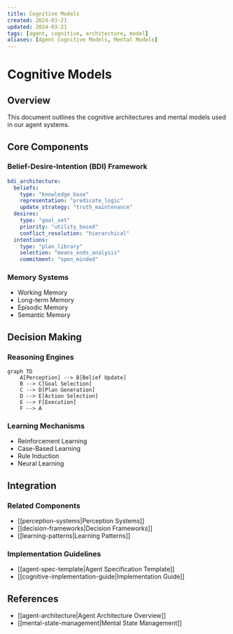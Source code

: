 ```yaml
---
title: Cognitive Models
created: 2024-03-21
updated: 2024-03-21
tags: [agent, cognitive, architecture, model]
aliases: [Agent Cognitive Models, Mental Models]
---
```


# Cognitive Models

## Overview

This document outlines the cognitive architectures and mental models used in our agent systems.

## Core Components

### Belief-Desire-Intention (BDI) Framework
```yaml
bdi_architecture:
  beliefs:
    type: "knowledge_base"
    representation: "predicate_logic"
    update_strategy: "truth_maintenance"
  desires:
    type: "goal_set"
    priority: "utility_based"
    conflict_resolution: "hierarchical"
  intentions:
    type: "plan_library"
    selection: "means_ends_analysis"
    commitment: "open_minded"
```

### Memory Systems
- Working Memory
- Long-term Memory
- Episodic Memory
- Semantic Memory

## Decision Making

### Reasoning Engines
```mermaid
graph TD
    A[Perception] --> B[Belief Update]
    B --> C[Goal Selection]
    C --> D[Plan Generation]
    D --> E[Action Selection]
    E --> F[Execution]
    F --> A
```

### Learning Mechanisms
- Reinforcement Learning
- Case-Based Learning
- Rule Induction
- Neural Learning

## Integration

### Related Components
- [[perception-systems|Perception Systems]]
- [[decision-frameworks|Decision Frameworks]]
- [[learning-patterns|Learning Patterns]]

### Implementation Guidelines
- [[agent-spec-template|Agent Specification Template]]
- [[cognitive-implementation-guide|Implementation Guide]]

## References
- [[agent-architecture|Agent Architecture Overview]]
- [[mental-state-management|Mental State Management]] 